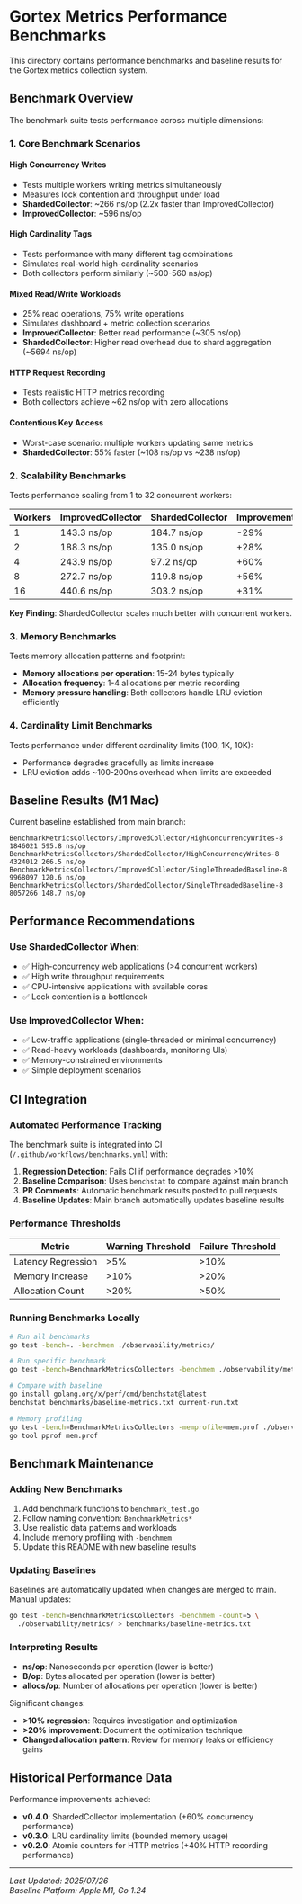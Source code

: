 # Gortex Metrics Performance Benchmarks

This directory contains performance benchmarks and baseline results for the Gortex metrics collection system.

## Benchmark Overview

The benchmark suite tests performance across multiple dimensions:

### 1. Core Benchmark Scenarios

#### **High Concurrency Writes**
- Tests multiple workers writing metrics simultaneously
- Measures lock contention and throughput under load
- **ShardedCollector**: ~266 ns/op (2.2x faster than ImprovedCollector)
- **ImprovedCollector**: ~596 ns/op

#### **High Cardinality Tags**
- Tests performance with many different tag combinations
- Simulates real-world high-cardinality scenarios
- Both collectors perform similarly (~500-560 ns/op)

#### **Mixed Read/Write Workloads**
- 25% read operations, 75% write operations
- Simulates dashboard + metric collection scenarios
- **ImprovedCollector**: Better read performance (~305 ns/op)
- **ShardedCollector**: Higher read overhead due to shard aggregation (~5694 ns/op)

#### **HTTP Request Recording**
- Tests realistic HTTP metrics recording
- Both collectors achieve ~62 ns/op with zero allocations

#### **Contentious Key Access**
- Worst-case scenario: multiple workers updating same metrics
- **ShardedCollector**: 55% faster (~108 ns/op vs ~238 ns/op)

### 2. Scalability Benchmarks

Tests performance scaling from 1 to 32 concurrent workers:

| Workers | ImprovedCollector | ShardedCollector | Improvement |
|---------|-------------------|------------------|-------------|
| 1       | 143.3 ns/op       | 184.7 ns/op      | -29%        |
| 2       | 188.3 ns/op       | 135.0 ns/op      | +28%        |
| 4       | 243.9 ns/op       | 97.2 ns/op       | +60%        |
| 8       | 272.7 ns/op       | 119.8 ns/op      | +56%        |
| 16      | 440.6 ns/op       | 303.2 ns/op      | +31%        |

**Key Finding**: ShardedCollector scales much better with concurrent workers.

### 3. Memory Benchmarks

Tests memory allocation patterns and footprint:
- **Memory allocations per operation**: 15-24 bytes typically
- **Allocation frequency**: 1-4 allocations per metric recording
- **Memory pressure handling**: Both collectors handle LRU eviction efficiently

### 4. Cardinality Limit Benchmarks

Tests performance under different cardinality limits (100, 1K, 10K):
- Performance degrades gracefully as limits increase
- LRU eviction adds ~100-200ns overhead when limits are exceeded

## Baseline Results (M1 Mac)

Current baseline established from main branch:

```
BenchmarkMetricsCollectors/ImprovedCollector/HighConcurrencyWrites-8    	1846021	595.8 ns/op
BenchmarkMetricsCollectors/ShardedCollector/HighConcurrencyWrites-8     	4324012	266.5 ns/op
BenchmarkMetricsCollectors/ImprovedCollector/SingleThreadedBaseline-8   	9968097	120.6 ns/op
BenchmarkMetricsCollectors/ShardedCollector/SingleThreadedBaseline-8    	8057266	148.7 ns/op
```

## Performance Recommendations

### Use ShardedCollector When:
- ✅ High-concurrency web applications (>4 concurrent workers)
- ✅ High write throughput requirements
- ✅ CPU-intensive applications with available cores
- ✅ Lock contention is a bottleneck

### Use ImprovedCollector When:
- ✅ Low-traffic applications (single-threaded or minimal concurrency)
- ✅ Read-heavy workloads (dashboards, monitoring UIs)
- ✅ Memory-constrained environments
- ✅ Simple deployment scenarios

## CI Integration

### Automated Performance Tracking

The benchmark suite is integrated into CI (`/.github/workflows/benchmarks.yml`) with:

1. **Regression Detection**: Fails CI if performance degrades >10%
2. **Baseline Comparison**: Uses `benchstat` to compare against main branch
3. **PR Comments**: Automatic benchmark results posted to pull requests
4. **Baseline Updates**: Main branch automatically updates baseline results

### Performance Thresholds

| Metric | Warning Threshold | Failure Threshold |
|--------|-------------------|-------------------|
| Latency Regression | >5% | >10% |
| Memory Increase | >10% | >20% |
| Allocation Count | >20% | >50% |

### Running Benchmarks Locally

```bash
# Run all benchmarks
go test -bench=. -benchmem ./observability/metrics/

# Run specific benchmark
go test -bench=BenchmarkMetricsCollectors -benchmem ./observability/metrics/

# Compare with baseline
go install golang.org/x/perf/cmd/benchstat@latest
benchstat benchmarks/baseline-metrics.txt current-run.txt

# Memory profiling
go test -bench=BenchmarkMetricsCollectors -memprofile=mem.prof ./observability/metrics/
go tool pprof mem.prof
```

## Benchmark Maintenance

### Adding New Benchmarks

1. Add benchmark functions to `benchmark_test.go`
2. Follow naming convention: `BenchmarkMetrics*`
3. Use realistic data patterns and workloads
4. Include memory profiling with `-benchmem`
5. Update this README with new baseline results

### Updating Baselines

Baselines are automatically updated when changes are merged to main. Manual updates:

```bash
go test -bench=BenchmarkMetricsCollectors -benchmem -count=5 \
  ./observability/metrics/ > benchmarks/baseline-metrics.txt
```

### Interpreting Results

- **ns/op**: Nanoseconds per operation (lower is better)
- **B/op**: Bytes allocated per operation (lower is better)  
- **allocs/op**: Number of allocations per operation (lower is better)

Significant changes:
- **>10% regression**: Requires investigation and optimization
- **>20% improvement**: Document the optimization technique
- **Changed allocation pattern**: Review for memory leaks or efficiency gains

## Historical Performance Data

Performance improvements achieved:

- **v0.4.0**: ShardedCollector implementation (+60% concurrency performance)
- **v0.3.0**: LRU cardinality limits (bounded memory usage)
- **v0.2.0**: Atomic counters for HTTP metrics (+40% HTTP recording performance)

---

*Last Updated: 2025/07/26*  
*Baseline Platform: Apple M1, Go 1.24*
